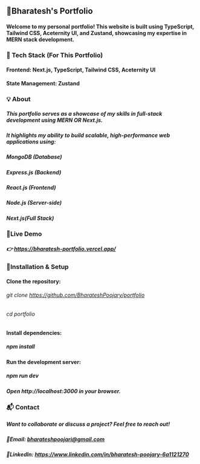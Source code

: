 ## 🌟Bharatesh's Portfolio

#### Welcome to my personal portfolio! This website is built using TypeScript, Tailwind CSS, Aceternity UI, and Zustand, showcasing my expertise in MERN stack development.

### 🚀 Tech Stack (For This Portfolio)

#### Frontend: Next.js, TypeScript, Tailwind CSS, Aceternity UI
#### State Management: Zustand

### 💡 About

##### This portfolio serves as a showcase of my skills in full-stack development using MERN OR Next.js.
##### It highlights my ability to build scalable, high-performance web applications using:
##### MongoDB (Database)
##### Express.js (Backend)
##### React.js (Frontend)
##### Node.js (Server-side)
##### Next.js(Full Stack)

### 🔗Live Demo

##### 👉 https://bharatesh-portfolio.vercel.app/

### 📁Installation & Setup

#### Clone the repository:
###### git clone https://github.com/BharateshPoojary/portfolio
###### cd portfolio

#### Install dependencies:
##### npm install

#### Run the development server:
##### npm run dev
##### Open http://localhost:3000 in your browser.

### 📬 Contact

##### Want to collaborate or discuss a project? Feel free to reach out!
##### 📧Email: bharateshpoojari@gmail.com
##### 💼LinkedIn: https://www.linkedin.com/in/bharatesh-poojary-6a1121270
